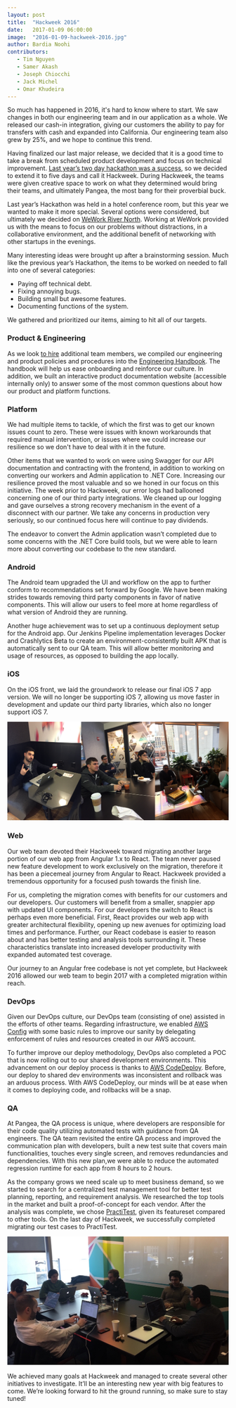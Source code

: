 ```yaml
---
layout: post
title:  "Hackweek 2016"
date:   2017-01-09 06:00:00
image:  "2016-01-09-hackweek-2016.jpg"
author: Bardia Noohi
contributors:
   - Tim Nguyen
   - Samer Akash
   - Joseph Chiocchi
   - Jack Michel
   - Omar Khudeira
---
```

So much has happened in 2016, it's hard to know where to start. We saw changes in both our engineering team and in our application as a whole. We released our cash-in integration, giving our customers the ability to pay for transfers with cash and expanded into California. Our engineering team also grew by 25%, and we hope to continue this trend.

Having finalized our last major release, we decided that it is a good time to take a break from scheduled product development and focus on technical improvement. [Last year’s two day hackathon was a success](2015/11/29/hackathon-2015.html), so we decided to extend it to five days and call it Hackweek. During Hackweek, the teams were given creative space to work on what they determined would bring their teams, and ultimately Pangea, the most bang for their proverbial buck.

Last year’s Hackathon was held in a hotel conference room, but this year we wanted to make it more special. Several options were considered, but ultimately we decided on [WeWork River North](https://www.wework.com/buildings/river-north--chicago--IL). Working at WeWork provided us with the means to focus on our problems without distractions, in a collaborative environment, and the additional benefit of networking with other startups in the evenings.

Many interesting ideas were brought up after a brainstorming session. Much like the previous year’s Hackathon, the items to be worked on needed to fall into one of several categories:

- Paying off technical debt.
- Fixing annoying bugs.
- Building small but awesome features.
- Documenting functions of the system.

We gathered and prioritized our items, aiming to hit all of our targets. 


### Product & Engineering

As we look [to hire](/join) additional team members, we compiled our engineering and product policies and procedures into the [Engineering Handbook](/handbook/overview/index). The handbook will help us ease onboarding and reinforce our culture. In addition, we built an interactive product documentation website (accessible internally only) to answer some of the most common questions about how our product and platform functions.

### Platform
We had multiple items to tackle, of which the first was to get our known issues count to zero. These were issues with known workarounds that required manual intervention, or issues where we could increase our resilience so we don't have to deal with it in the future.

Other items that we wanted to work on were using Swagger for our API documentation and contracting with the frontend, in addition to working on converting our workers and Admin application to .NET Core.
Increasing our resilience proved the most valuable and so we honed in our focus on this initiative. The week prior to Hackweek, our error logs had ballooned concerning one of our third party integrations. We cleaned up our logging and gave ourselves a strong recovery mechanism in the event of a disconnect with our partner. We take any concerns in production very seriously, so our continued focus here will continue to pay dividends.

The endeavor to convert the Admin application wasn’t completed due to some concerns with the .NET Core build tools, but we were able to learn more about converting our codebase to the new standard.

### Android
The Android team upgraded the UI and workflow on the app to further conform to recommendations set forward by Google. We have been making strides towards removing third party components in favor of native components. This will allow our users to feel more at home regardless of what version of Android they are running. 

Another huge achievement was to set up a continuous deployment setup for the Android app. Our Jenkins Pipeline implementation leverages Docker and Crashlytics Beta to create an environment-consistently built APK that is automatically sent to our QA team. This will allow better monitoring and usage of resources, as opposed to building the app locally.

### iOS
On the iOS front, we laid the groundwork to release our final iOS 7 app version. We will no longer be supporting iOS 7, allowing us move faster in development and update our third party libraries, which also no longer support iOS 7.

![The different working areas at WeWork River North was a refreshing change of pace.](/assets/2016-01-09-hackweek-2016/we-work-spaces.jpg "The different working areas at WeWork River North was a refreshing change of pace.")

### Web
Our web team devoted their Hackweek toward migrating another large portion of our web app from Angular 1.x to React. The team never paused new feature development to work exclusively on the migration, therefore it has been a piecemeal journey from Angular to React. Hackweek provided a tremendous opportunity for a focused push towards the finish line. 

For us, completing the migration comes with benefits for our customers and our developers. Our customers will benefit from a smaller, snappier app with updated UI components. For our developers the switch to React is perhaps even more beneficial. First, React provides our web app with greater architectural flexibility, opening up new avenues for optimizing load times and performance. Further, our React codebase is easier to reason about and has better testing and analysis tools surrounding it. These characteristics translate into increased developer productivity with expanded automated test coverage. 

Our journey to an Angular free codebase is not yet complete, but Hackweek 2016 allowed our web team to begin 2017 with a completed migration within reach.


### DevOps
Given our DevOps culture, our DevOps team (consisting of one) assisted in the efforts of other teams. Regarding infrastructure, we enabled [AWS Config](https://aws.amazon.com/config/details/) with some basic rules to improve our sanity by delegating enforcement of rules and resources created in our AWS account.

To further improve our deploy methodology, DevOps also completed a POC that is now rolling out to our shared development environments. This advancement on our deploy process is thanks to [AWS CodeDeploy](https://aws.amazon.com/codedeploy/). Before, our deploy to shared dev environments was inconsistent and rollback was an arduous process. With AWS CodeDeploy, our minds will be at ease when it comes to deploying code, and rollbacks will be a snap.

### QA
At Pangea, the QA process is unique, where developers are responsible for their code quality utilizing automated tests with guidance from QA engineers. The QA team revisited the entire QA process and improved the communication plan with developers, built a new test suite that covers main functionalities, touches every single screen, and removes redundancies and dependencies. With this new plan,we were able to reduce the automated regression runtime for each app from 8 hours to 2 hours.

As the company grows we need scale up to meet business demand, so we started to search for a centralized test management tool for better test planning, reporting, and requirement analysis. We researched the top tools in the market and built a proof-of-concept for each vendor. After the analysis was complete, we chose [PractiTest](https://www.practitest.com/), given its featureset compared to other tools. On the last day of Hackweek, we successfully completed migrating our test cases to PractiTest. 

![Room 5C - our home base for the week at WeWork River North.](/assets/2016-01-09-hackweek-2016/we-work-room.jpg "Room 5C - our home base for the week at WeWork River North.")

We achieved many goals at Hackweek and managed to create several other initiatives to investigate. It’ll be an interesting new year with big features to come. We’re looking forward to hit the ground running, so make sure to stay tuned!
